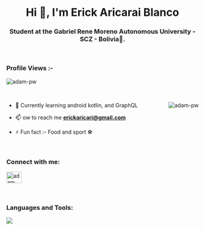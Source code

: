 <h1 align="center">Hi 👋, I'm Erick Aricarai Blanco</h1>
<h3 align="center">Student at the Gabriel Rene Moreno Autonomous University - SCZ - Bolivia🌟.</h3>

<br>

<p align="right"> <h3>Profile Views :-</h3> <img src="https://komarev.com/ghpvc/?username=adam-pw&label=Profile%20views&color=0e75b6&style=flat"
    alt="adam-pw" /> 
  </p>

<br>

<p><img align="right" src="https://github.com/Adam-pw/Adam-pw/blob/main/animation_500_kxa883sd.gif" alt="adam-pw" /></p>


- 🌱 Currently learning android kotlin, and GraphQL

- 📫 ow to reach me **erickaricari@gmail.com**

- ⚡ Fun fact :- Food and sport ⚽

<br>

<h3 align="left">Connect with me:</h3>
<p align="left">
  <a href="https://www.linkedin.com/in/erick-aricari-blanco-54535a257/" target="blank"><img align="center"
      src="https://raw.githubusercontent.com/rahuldkjain/github-profile-readme-generator/master/src/images/icons/Social/linked-in-alt.svg"
      alt="adam pithewan" height="30" width="40" /></a>
</p>

<br>

<h3 align="left">Languages and Tools:</h3>

  <a href="https://skillicons.dev">
    <img src="https://skillicons.dev/icons?i=git,docker,java,js,nodejs,react,nextjs,postgres,postman,prisma,npm,mongodb" />
  </a>
    </p>

<br>

